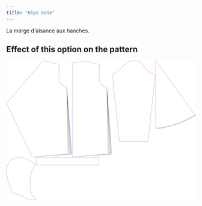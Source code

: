 ```yaml
---
title: "Hips ease"
---
```


La marge d'aisance aux hanches.

## Effect of this option on the pattern

![This image shows the effect of this option by superimposing several variants that have a different value for this option](yuri_hipsease_sample.svg "Effect of this option on the pattern")
